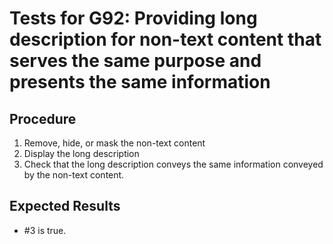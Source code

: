 # Tests for G92: Providing long description for non-text content that serves the same purpose and presents the same information

## Procedure

1. Remove, hide, or mask the non-text content
2. Display the long description
3. Check that the long description conveys the same information conveyed by the non-text content.

## Expected Results

- #3 is true.
